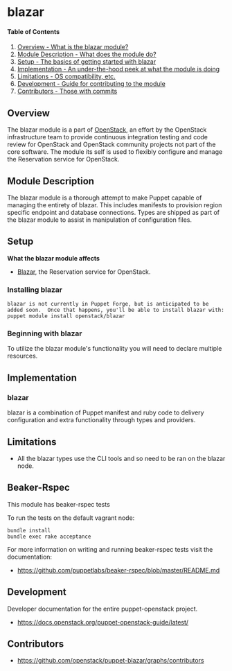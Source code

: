 blazar
=======

#### Table of Contents

1. [Overview - What is the blazar module?](#overview)
2. [Module Description - What does the module do?](#module-description)
3. [Setup - The basics of getting started with blazar](#setup)
4. [Implementation - An under-the-hood peek at what the module is doing](#implementation)
5. [Limitations - OS compatibility, etc.](#limitations)
6. [Development - Guide for contributing to the module](#development)
7. [Contributors - Those with commits](#contributors)

Overview
--------

The blazar module is a part of [OpenStack](https://www.openstack.org), an effort by the OpenStack infrastructure team to provide continuous integration testing and code review for OpenStack and OpenStack community projects not part of the core software.  The module its self is used to flexibly configure and manage the Reservation service for OpenStack.

Module Description
------------------

The blazar module is a thorough attempt to make Puppet capable of managing the entirety of blazar.  This includes manifests to provision region specific endpoint and database connections.  Types are shipped as part of the blazar module to assist in manipulation of configuration files.

Setup
-----

**What the blazar module affects**

* [Blazar](https://wiki.openstack.org/wiki/Blazar), the Reservation service for OpenStack.

### Installing blazar

    blazar is not currently in Puppet Forge, but is anticipated to be added soon.  Once that happens, you'll be able to install blazar with:
    puppet module install openstack/blazar

### Beginning with blazar

To utilize the blazar module's functionality you will need to declare multiple resources.

Implementation
--------------

### blazar

blazar is a combination of Puppet manifest and ruby code to delivery configuration and extra functionality through types and providers.

Limitations
------------

* All the blazar types use the CLI tools and so need to be ran on the blazar node.

Beaker-Rspec
------------

This module has beaker-rspec tests

To run the tests on the default vagrant node:

```shell
bundle install
bundle exec rake acceptance
```

For more information on writing and running beaker-rspec tests visit the documentation:

* https://github.com/puppetlabs/beaker-rspec/blob/master/README.md

Development
-----------

Developer documentation for the entire puppet-openstack project.

* https://docs.openstack.org/puppet-openstack-guide/latest/

Contributors
------------

* https://github.com/openstack/puppet-blazar/graphs/contributors
